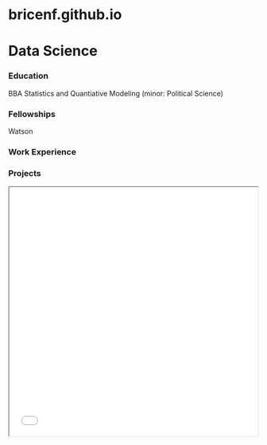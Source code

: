 # bricenf.github.io
 
# Data Science
### Education
BBA Statistics and Quantiative Modeling (minor: Political Science)

### Fellowships
Watson

### Work Experience

### Projects
<iframe src="Map vF Proj.html" height="500" width="500"></iframe>


